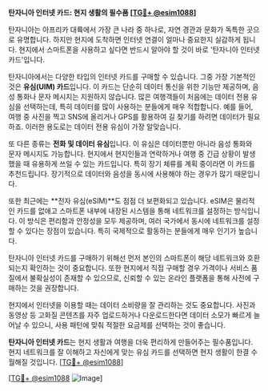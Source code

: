 **탄자니아 인터넷 카드: 현지 생활의 필수품 [[TG💪+ @esim1088](https://t.me/s/esim1088)]**

탄자니아는 아프리카 대륙에서 가장 큰 나라 중 하나로, 자연 경관과 문화가 독특한 곳으로 유명합니다. 하지만 현지에 도착하면 인터넷 연결이 얼마나 중요한지 실감하게 됩니다. 현지에서 스마트폰을 사용하고 싶다면 반드시 알아야 할 것이 바로 '탄자니아 인터넷 카드'입니다.

탄자니아에서는 다양한 타입의 인터넷 카드를 구매할 수 있습니다. 그중 가장 기본적인 것은 **유심(UIM) 카드**입니다. 이 카드는 단순히 데이터 통신을 위한 기능만 제공하며, 음성 통화나 문자 메시지는 지원하지 않습니다. 많은 여행객들이 처음에는 데이터 전용 유심을 선택하는데, 특히 데이터를 많이 사용하는 분들에게 매우 적합합니다. 예를 들어, 여행 중 사진을 찍고 SNS에 올리거나 GPS를 활용하여 길 찾기를 하려면 데이터가 필요하죠. 이러한 용도로는 데이터 전용 유심이 가장 알맞습니다.

또 다른 종류는 **전화 및 데이터 유심**입니다. 이 유심은 데이터뿐만 아니라 음성 통화와 문자 메시지도 가능합니다. 현지에서 현지인들과 연락하거나 여행 중 긴급 상황이 발생했을 때 유용하게 쓰일 수 있는 카드입니다. 특히 장기 체류를 계획 중이라면 이 카드를 추천드립니다. 장기적으로 데이터와 음성을 동시에 사용해야 하는 경우가 많기 때문입니다.

또한 최근에는 **전자 유심(eSIM)**도 점점 더 보편화되고 있습니다. eSIM은 물리적인 카드를 없애고 스마트폰 내부에 내장된 시스템을 통해 네트워크를 설정하는 방식입니다. 이 방식은 편리함과 안정성을 모두 제공하며, 여러 국가에서 동시에 네트워크를 설정할 수 있다는 장점이 있습니다. 특히 국제적으로 활동하는 분들에게 매우 인기가 높습니다.

탄자니아 인터넷 카드를 구매하기 위해선 먼저 본인의 스마트폰이 해당 네트워크와 호환되는지 확인하는 것이 중요합니다. 또한 현지에서 직접 구매할 경우 가격이나 서비스 품질에서 불확실성이 존재할 수 있으므로, 신뢰할 수 있는 온라인 플랫폼을 통해 사전에 구매하는 것을 권장합니다.

현지에서 인터넷을 이용할 때는 데이터 소비량을 잘 관리하는 것도 중요합니다. 사진과 동영상 등 고화질 콘텐츠를 자주 업로드하거나 다운로드한다면 데이터 소모가 빠르게 늘어날 수 있으니, 사용 패턴에 맞춰 적절한 요금제를 선택하는 것이 좋습니다.

**탄자니아 인터넷 카드**는 현지 생활과 여행을 더욱 편리하게 만들어주는 필수품입니다. 현지 네트워크를 잘 이해하고 자신에게 맞는 유심 카드를 선택하면 현지 생활이 한결 수월해질 것입니다. [[TG💪+ @esim1088](https://t.me/s/esim1088)]

[[TG💪+ @esim1088](https://t.me/s/esim1088) ![Image](https://i.postimg.cc/Y0z9fWf4/image.png)]